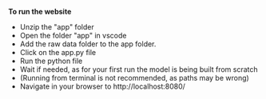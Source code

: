 **To run the website**
 - Unzip the "app" folder
 - Open the folder "app" in vscode
 - Add the raw data folder to the app folder. 
 - Click on the app.py file
 - Run the python file
  - Wait if needed, as for your first run the model is being built from scratch
 - (Running from terminal is not recommended, as paths may be wrong)
 - Navigate in your browser to http://localhost:8080/